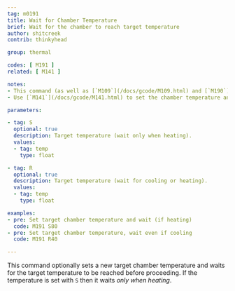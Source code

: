 ```yaml
---
tag: m0191
title: Wait for Chamber Temperature
brief: Wait for the chamber to reach target temperature
author: shitcreek
contrib: thinkyhead

group: thermal

codes: [ M191 ]
related: [ M141 ]

notes:
- This command (as well as [`M109`](/docs/gcode/M109.html) and [`M190`](/docs/gcode/M190.html)) can block new commands from the host. To break out of wait for temperature using [`M108`](/docs/gcode/M108.html) from the host, enable `EMERGENCY_PARSER`.
- Use [`M141`](/docs/gcode/M141.html) to set the chamber temperature and proceed without waiting.

parameters:

- tag: S
  optional: true
  description: Target temperature (wait only when heating).
  values:
  - tag: temp
    type: float

- tag: R
  optional: true
  description: Target temperature (wait for cooling or heating).
  values:
  - tag: temp
    type: float

examples:
- pre: Set target chamber temperature and wait (if heating)
  code: M191 S80
- pre: Set target chamber temperature, wait even if cooling
  code: M191 R40

---
```


This command optionally sets a new target chamber temperature and waits for the target temperature to be reached before proceeding. If the temperature is set with `S` then it waits *only when heating*.
